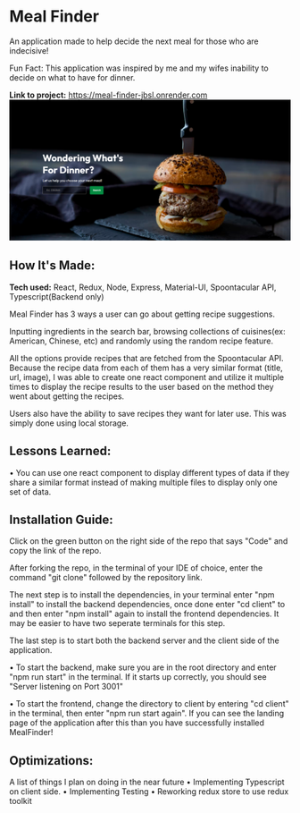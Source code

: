# Meal Finder
An application made to help decide the next meal for those who are indecisive!

Fun Fact: This application was inspired by me and my wifes inability to decide on what to have for dinner. 

**Link to project:** https://meal-finder-jbsl.onrender.com
![Screenshot](./client/src/assets/mealfinder.png)

## How It's Made:

**Tech used:** React, Redux, Node, Express, Material-UI, Spoontacular API, Typescript(Backend only) 

Meal Finder has 3 ways a user can go about getting recipe suggestions.

Inputting ingredients in the search bar, browsing collections of cuisines(ex: American, Chinese, etc) and randomly using the random recipe feature.

All the options provide recipes that are fetched from the Spoontacular API. Because the recipe data from each of them has a very similar format (title, url, image), I was able to create one react component and utilize it multiple times to display the recipe results to the user based on the method they went about getting the recipes.

Users also have the ability to save recipes they want for later use. This was simply done using local storage. 

## Lessons Learned:
• You can use one react component to display different types of data if they share a similar format instead of making multiple files to display only one set of data. 

## Installation Guide:
Click on the green button on the right side of the repo that says "Code" and copy the link of the repo.

After forking the repo, in the terminal of your IDE of choice, enter the command "git clone" followed by the repository link.

The next step is to install the dependencies, in your terminal enter "npm install" to install the backend dependencies, once done enter "cd client" to and then enter "npm install" again to install the frontend dependencies. It may be easier to have two seperate terminals for this step.

The last step is to start both the backend server and the client side of the application.

  • To start the backend, make sure you are in the root directory and enter "npm run start" in the terminal. If it starts up correctly, you should see "Server listening on Port 3001"
  
  • To start the frontend, change the directory to client by entering "cd client" in the terminal, then enter "npm run start again". If you can see the landing page of the application after this than you have successfully installed MealFinder!

## Optimizations:
  A list of things I plan on doing in the near future
  • Implementing Typescript on client side.
  • Implementing Testing
  • Reworking redux store to use redux toolkit





  


